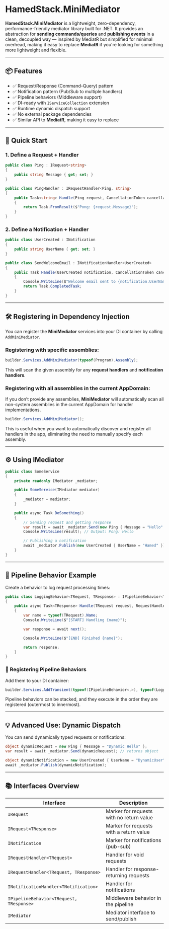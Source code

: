 ﻿# HamedStack.MiniMediator

**HamedStack.MiniMediator** is a lightweight, zero-dependency, performance-friendly mediator library built for .NET. It provides an abstraction for **sending commands/queries** and **publishing events** in a clean, decoupled way — inspired by MediatR but simplified for minimal overhead, making it easy to replace **MediatR** if you're looking for something more lightweight and flexible.

---

## 📦 Features

- ✅ Request/Response (Command-Query) pattern
- ✅ Notification pattern (Pub/Sub to multiple handlers)
- ✅ Pipeline behaviors (Middleware support)
- ✅ DI-ready with `IServiceCollection` extension
- ✅ Runtime dynamic dispatch support
- ✅ No external package dependencies
- ✅ Similar API to **MediatR**, making it easy to replace

---

## 🚀 Quick Start

### 1. Define a Request + Handler

```csharp
public class Ping : IRequest<string>
{
    public string Message { get; set; }
}

public class PingHandler : IRequestHandler<Ping, string>
{
    public Task<string> Handle(Ping request, CancellationToken cancellationToken)
    {
        return Task.FromResult($"Pong: {request.Message}");
    }
}
```

### 2. Define a Notification + Handler

```csharp
public class UserCreated : INotification
{
    public string UserName { get; set; }
}

public class SendWelcomeEmail : INotificationHandler<UserCreated>
{
    public Task Handle(UserCreated notification, CancellationToken cancellationToken)
    {
        Console.WriteLine($"Welcome email sent to {notification.UserName}");
        return Task.CompletedTask;
    }
}
```

---

## 🛠 Registering in Dependency Injection

You can register the **MiniMediator** services into your DI container by calling `AddMiniMediator`.

### Registering with specific assemblies:

```csharp
builder.Services.AddMiniMediator(typeof(Program).Assembly);
```

This will scan the given assembly for any **request handlers** and **notification handlers**.

### Registering with **all assemblies** in the current AppDomain:

If you don’t provide any assemblies, **MiniMediator** will automatically scan all non-system assemblies in the current AppDomain for handler implementations. 

```csharp
builder.Services.AddMiniMediator();
```

This is useful when you want to automatically discover and register all handlers in the app, eliminating the need to manually specify each assembly.

---

## ⚙️ Using IMediator

```csharp
public class SomeService
{
    private readonly IMediator _mediator;

    public SomeService(IMediator mediator)
    {
        _mediator = mediator;
    }

    public async Task DoSomething()
    {
        // Sending request and getting response
        var result = await _mediator.Send(new Ping { Message = "Hello" });
        Console.WriteLine(result); // Output: Pong: Hello

        // Publishing a notification
        await _mediator.Publish(new UserCreated { UserName = "Hamed" });
    }
}
```

---

## 🧱 Pipeline Behavior Example

Create a behavior to log request processing times:

```csharp
public class LoggingBehavior<TRequest, TResponse> : IPipelineBehavior<TRequest, TResponse> where TRequest : notnull
{
    public async Task<TResponse> Handle(TRequest request, RequestHandlerDelegate<TResponse> next, CancellationToken cancellationToken)
    {
        var name = typeof(TRequest).Name;
        Console.WriteLine($"[START] Handling {name}");

        var response = await next();

        Console.WriteLine($"[END] Finished {name}");

        return response;
    }
}
```

### 🔧 Registering Pipeline Behaviors

Add them to your DI container:

```csharp
builder.Services.AddTransient(typeof(IPipelineBehavior<,>), typeof(LoggingBehavior<,>));
```

Pipeline behaviors can be stacked, and they execute in the order they are registered (outermost to innermost).

---

## 💡 Advanced Use: Dynamic Dispatch

You can send dynamically typed requests or notifications:

```csharp
object dynamicRequest = new Ping { Message = "Dynamic Hello" };
var result = await _mediator.Send(dynamicRequest); // returns object

object dynamicNotification = new UserCreated { UserName = "DynamicUser" };
await _mediator.Publish(dynamicNotification);
```

---

## 📚 Interfaces Overview

| Interface | Description |
|----------|-------------|
| `IRequest` | Marker for requests with no return value |
| `IRequest<TResponse>` | Marker for requests with a return value |
| `INotification` | Marker for notifications (pub-sub) |
| `IRequestHandler<TRequest>` | Handler for void requests |
| `IRequestHandler<TRequest, TResponse>` | Handler for response-returning requests |
| `INotificationHandler<TNotification>` | Handler for notifications |
| `IPipelineBehavior<TRequest, TResponse>` | Middleware behavior in the pipeline |
| `IMediator` | Mediator interface to send/publish |
